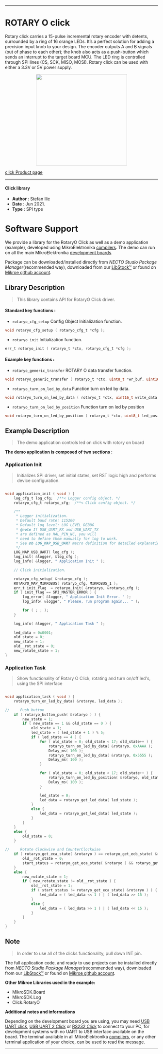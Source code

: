 
---
# ROTARY O click

Rotary click carries a 15-pulse incremental rotary encoder with detents, surrounded by a ring of 16 orange LEDs. It’s a perfect solution for adding a precision input knob to your design. The encoder outputs A and B signals (out of phase to each other); the knob also acts as a push-button which sends an interrupt to the target board MCU. The LED ring is controlled through SPI lines (CS, SCK, MISO, MOSI). Rotary click can be used with either a 3.3V or 5V power supply.

<p align="center">
  <img src="https://download.mikroe.com/images/click_for_ide/rotaryo_click.png" height=300px>
</p>

[click Product page](https://www.mikroe.com/rotary-o-click)

---


#### Click library

- **Author**        : Stefan Ilic
- **Date**          : Jun 2021.
- **Type**          : SPI type


# Software Support

We provide a library for the RotaryO Click
as well as a demo application (example), developed using MikroElektronika
[compilers](https://www.mikroe.com/necto-studio).
The demo can run on all the main MikroElektronika [development boards](https://www.mikroe.com/development-boards).

Package can be downloaded/installed directly from *NECTO Studio Package Manager*(recommended way), downloaded from our [LibStock&trade;](https://libstock.mikroe.com) or found on [Mikroe github account](https://github.com/MikroElektronika/mikrosdk_click_v2/tree/master/clicks).

## Library Description

> This library contains API for RotaryO Click driver.

#### Standard key functions :

- `rotaryo_cfg_setup` Config Object Initialization function.
```c
void rotaryo_cfg_setup ( rotaryo_cfg_t *cfg );
```

- `rotaryo_init` Initialization function.
```c
err_t rotaryo_init ( rotaryo_t *ctx, rotaryo_cfg_t *cfg );
```

#### Example key functions :

- `rotaryo_generic_transfer` ROTARY O data transfer function.
```c
void rotaryo_generic_transfer ( rotaryo_t *ctx, uint8_t *wr_buf, uint16_t wr_len, uint8_t *rd_buf, uint16_t rd_len );
```

- `rotaryo_turn_on_led_by_data` Function turn on led by data.
```c
void rotaryo_turn_on_led_by_data ( rotaryo_t *ctx, uint16_t write_data );
```

- `rotaryo_turn_on_led_by_position` Function turn on led by position
```c
void rotaryo_turn_on_led_by_position ( rotaryo_t *ctx, uint8_t led_position );
```

## Example Description

> The demo application controls led on click with rotory on board

**The demo application is composed of two sections :**

### Application Init

> Initializes SPI driver, set initial states, set RST logic high and performs device configuration.

```c

void application_init ( void ) {
    log_cfg_t log_cfg;  /**< Logger config object. */
    rotaryo_cfg_t rotaryo_cfg;  /**< Click config object. */

    /** 
     * Logger initialization.
     * Default baud rate: 115200
     * Default log level: LOG_LEVEL_DEBUG
     * @note If USB_UART_RX and USB_UART_TX 
     * are defined as HAL_PIN_NC, you will 
     * need to define them manually for log to work. 
     * See @b LOG_MAP_USB_UART macro definition for detailed explanation.
     */
    LOG_MAP_USB_UART( log_cfg );
    log_init( &logger, &log_cfg );
    log_info( &logger, " Application Init " );

    // Click initialization.

    rotaryo_cfg_setup( &rotaryo_cfg );
    ROTARYO_MAP_MIKROBUS( rotaryo_cfg, MIKROBUS_1 );
    err_t init_flag  = rotaryo_init( &rotaryo, &rotaryo_cfg );
    if ( init_flag == SPI_MASTER_ERROR ) {
        log_error( &logger, " Application Init Error. " );
        log_info( &logger, " Please, run program again... " );

        for ( ; ; );
    }

    log_info( &logger, " Application Task " );
    
    led_data = 0x0001;
    old_state = 0;
    new_state = 1;
    old__rot_state = 0;
    new_rotate_state = 1;
}

```

### Application Task

> Show functionality of Rotary O Click, rotating and turn on/off led's, using the SPI interface

```c

void application_task ( void ) {
    rotaryo_turn_on_led_by_data( &rotaryo, led_data );

//     Push button
    if ( rotaryo_button_push( &rotaryo ) ) {
        new_state = 1;
        if ( new_state == 1 && old_state == 0 ) {
            old_state = 1;
            led_state = ( led_state + 1 ) % 5;
            if ( led_state == 4 ) {
                for ( old_state = 0; old_state < 17; old_state++ ) {
                    rotaryo_turn_on_led_by_data( &rotaryo, 0xAAAA );
                    Delay_ms( 100 );
                    rotaryo_turn_on_led_by_data( &rotaryo, 0x5555 );
                    Delay_ms( 100 );
                }

                for ( old_state = 0; old_state < 17; old_state++ ) {
                    rotaryo_turn_on_led_by_position( &rotaryo, old_state );
                    Delay_ms( 100 );
                }

                led_state = 0;
                led_data = rotaryo_get_led_data( led_state );
            }
            else {
                led_data = rotaryo_get_led_data( led_state );
            }
        }
    }
    else {
        old_state = 0;
    }

//     Rotate Clockwise and CounterClockwise
    if ( rotaryo_get_eca_state( &rotaryo ) == rotaryo_get_ecb_state( &rotaryo ) ) {
        old__rot_state = 0;
        start_status = rotaryo_get_eca_state( &rotaryo ) && rotaryo_get_ecb_state( &rotaryo );
    }
    else {
        new_rotate_state = 1;
        if ( new_rotate_state != old__rot_state ) {
            old__rot_state = 1;
            if ( start_status != rotaryo_get_eca_state( &rotaryo ) ) {
                led_data = ( led_data << 1 ) | ( led_data >> 15 );
            }
            else {
                led_data = ( led_data >> 1 ) | ( led_data << 15 );
            }
        }
    }
}

```

## Note

> In order to use all of the clicks functionality, pull down INT pin.

The full application code, and ready to use projects can be installed directly from *NECTO Studio Package Manager*(recommended way), downloaded from our [LibStock&trade;](https://libstock.mikroe.com) or found on [Mikroe github account](https://github.com/MikroElektronika/mikrosdk_click_v2/tree/master/clicks).

**Other Mikroe Libraries used in the example:**

- MikroSDK.Board
- MikroSDK.Log
- Click.RotaryO

**Additional notes and informations**

Depending on the development board you are using, you may need
[USB UART click](http://shop.mikroe.com/usb-uart-click),
[USB UART 2 Click](http://shop.mikroe.com/usb-uart-2-click) or
[RS232 Click](http://shop.mikroe.com/rs232-click) to connect to your PC, for
development systems with no UART to USB interface available on the board. The
terminal available in all MikroElektronika
[compilers](http://shop.mikroe.com/compilers), or any other terminal application
of your choice, can be used to read the message.

---

